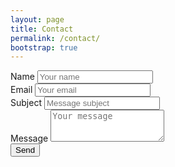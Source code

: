 ```yaml
---
layout: page
title: Contact
permalink: /contact/
bootstrap: true
---
```


<style>
    .bootstrap-iso .form-control {
        height: calc(1.5em + .75rem + 2px);
    }
    .contact-form {
        max-width: 768px;
        margin: auto;
    }
</style>

<form name="contact" class="contact-form" netlify>
    <div class="form-group">
        <label for="name">Name</label>
        <input type="text" class="form-control" id="name" placeholder="Your name">
    </div>
    <div class="form-group">
        <label for="email">Email</label>
        <input type="email" class="form-control" id="email" placeholder="Your email">
    </div>
    <div class="form-group">
        <label for="subject">Subject</label>
        <input type="text" class="form-control" id="subject" placeholder="Message subject">
    </div>
    <div class="form-group">
        <label for="message">Message</label>
        <textarea class="form-control" id="message" rows="3" placeholder="Your message"></textarea>
    </div>
    <button type="submit" class="btn btn-primary">Send</button>
</form>